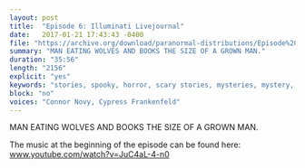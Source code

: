 ```yaml
---
layout: post
title:  "Episode 6: Illuminati Livejournal"
date:   2017-01-21 17:43:43 -0400
file: "https://archive.org/download/paranormal-distributions/Episode%206%20-%20Illuminati%20Livejournal.mp3"
summary: "MAN EATING WOLVES AND BOOKS THE SIZE OF A GROWN MAN."
duration: "35:56" 
length: "2156"
explicit: "yes" 
keywords: "stories, spooky, horror, scary stories, mysteries, mystery, myht, codex gigas, wolf, wolves, of, gevaudan, devil, conspiracy, gigas, code, books, terror, unknown, unsolved, funny, podcast"
block: "no" 
voices: "Connor Novy, Cypress Frankenfeld"
---
```

MAN EATING WOLVES AND BOOKS THE SIZE OF A GROWN MAN.

The music at the beginning of the episode can be found here: www.youtube.com/watch?v=JuC4aL-4-n0